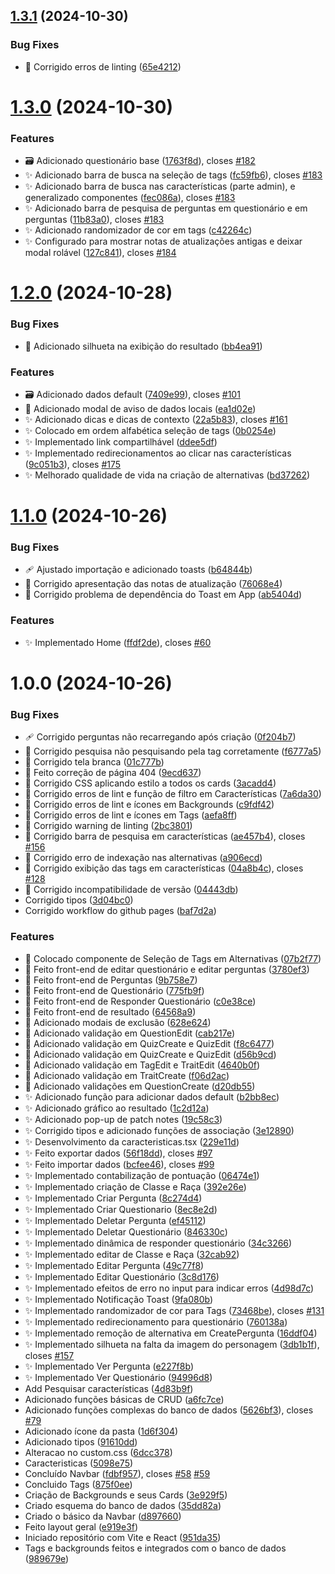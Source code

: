 ## [1.3.1](https://github.com/RPG-Engineers/Quiz-RPG/compare/v1.3.0...v1.3.1) (2024-10-30)


### Bug Fixes

* :rotating_light: Corrigido erros de linting ([65e4212](https://github.com/RPG-Engineers/Quiz-RPG/commit/65e4212923f8b57d0a1d62aec7853faf882d73cd))

# [1.3.0](https://github.com/RPG-Engineers/Quiz-RPG/compare/v1.2.0...v1.3.0) (2024-10-30)


### Features

* :card_file_box: Adicionado questionário base ([1763f8d](https://github.com/RPG-Engineers/Quiz-RPG/commit/1763f8dc5fb154ced520acbc74bb54fb6019e40b)), closes [#182](https://github.com/RPG-Engineers/Quiz-RPG/issues/182)
* :sparkles: Adicionado barra de busca na seleção de tags ([fc59fb6](https://github.com/RPG-Engineers/Quiz-RPG/commit/fc59fb68762987546a4bcc187ddab892d1af739f)), closes [#183](https://github.com/RPG-Engineers/Quiz-RPG/issues/183)
* :sparkles: Adicionado barra de busca nas características (parte admin), e generalizado componentes ([fec086a](https://github.com/RPG-Engineers/Quiz-RPG/commit/fec086ab08d9ce0643c336de2a882c0851d4db6a)), closes [#183](https://github.com/RPG-Engineers/Quiz-RPG/issues/183)
* :sparkles: Adicionado barra de pesquisa de perguntas em questionário e em perguntas ([11b83a0](https://github.com/RPG-Engineers/Quiz-RPG/commit/11b83a0a0823d6339fbff19cf65a0b2af663faff)), closes [#183](https://github.com/RPG-Engineers/Quiz-RPG/issues/183)
* :sparkles: Adicionado randomizador de cor em tags ([c42264c](https://github.com/RPG-Engineers/Quiz-RPG/commit/c42264c584f1c2116e22f44721535ecc518ab3a2))
* :sparkles: Configurado para mostrar notas de atualizações antigas e deixar modal rolável ([127c841](https://github.com/RPG-Engineers/Quiz-RPG/commit/127c841fc3107c1c24156ca07fe93318718ffebb)), closes [#184](https://github.com/RPG-Engineers/Quiz-RPG/issues/184)

# [1.2.0](https://github.com/RPG-Engineers/Quiz-RPG/compare/v1.1.0...v1.2.0) (2024-10-28)


### Bug Fixes

* :lipstick: Adicionado silhueta na exibição do resultado ([bb4ea91](https://github.com/RPG-Engineers/Quiz-RPG/commit/bb4ea917e5bd549ef6966905cbcff0a888772f6a))


### Features

* :card_file_box: Adicionado dados default ([7409e99](https://github.com/RPG-Engineers/Quiz-RPG/commit/7409e991a666de33cc6eae084b155f06ee31e7dd)), closes [#101](https://github.com/RPG-Engineers/Quiz-RPG/issues/101)
* :children_crossing: Adicionado modal de aviso de dados locais ([ea1d02e](https://github.com/RPG-Engineers/Quiz-RPG/commit/ea1d02e009830e15b6f69db70b36a2cc90a1a11c))
* :sparkles: Adicionado dicas e dicas de contexto ([22a5b83](https://github.com/RPG-Engineers/Quiz-RPG/commit/22a5b8350f37eee75910dc3696e0ca1507e10c7e)), closes [#161](https://github.com/RPG-Engineers/Quiz-RPG/issues/161)
* :sparkles: Colocado em ordem alfabética seleção de tags ([0b0254e](https://github.com/RPG-Engineers/Quiz-RPG/commit/0b0254ef60d9fa9cd34ff3bc43df23daa0214b79))
* :sparkles: Implementado link compartilhável ([ddee5df](https://github.com/RPG-Engineers/Quiz-RPG/commit/ddee5df24f7d10c29c896f829438594c6c0db073))
* :sparkles: Implementado redirecionamentos ao clicar nas características ([9c051b3](https://github.com/RPG-Engineers/Quiz-RPG/commit/9c051b3caffaa0d4761c2316195f439c413cdf6c)), closes [#175](https://github.com/RPG-Engineers/Quiz-RPG/issues/175)
* :sparkles: Melhorado qualidade de vida na criação de alternativas ([bd37262](https://github.com/RPG-Engineers/Quiz-RPG/commit/bd37262937c1a51e126ec2c7db5698a5cf826962))

# [1.1.0](https://github.com/RPG-Engineers/Quiz-RPG/compare/v1.0.0...v1.1.0) (2024-10-26)


### Bug Fixes

* :adhesive_bandage: Ajustado importação e adicionado toasts ([b64844b](https://github.com/RPG-Engineers/Quiz-RPG/commit/b64844b4565e12aabf963de88e0a434979e1195f))
* :wrench: Corrigido apresentação das notas de atualização ([76068e4](https://github.com/RPG-Engineers/Quiz-RPG/commit/76068e41abcf661d9d8687b238dced581d95edb2))
* :wrench: Corrigido problema de dependência do Toast em App ([ab5404d](https://github.com/RPG-Engineers/Quiz-RPG/commit/ab5404da2a87d3d5a7efaa9e640ebb80fd774ffa))


### Features

* :sparkles: Implementado Home ([ffdf2de](https://github.com/RPG-Engineers/Quiz-RPG/commit/ffdf2de41ce90e5dc13d4fa61361655f2c193347)), closes [#60](https://github.com/RPG-Engineers/Quiz-RPG/issues/60)

# 1.0.0 (2024-10-26)


### Bug Fixes

* :adhesive_bandage: Corrigido perguntas não recarregando após criação ([0f204b7](https://github.com/RPG-Engineers/Quiz-RPG/commit/0f204b7530aea04b27f52b55d11ad5c4e861299d))
* :bug: Corrigido pesquisa não pesquisando pela tag corretamente ([f6777a5](https://github.com/RPG-Engineers/Quiz-RPG/commit/f6777a59f134542fe52bc5dc086309bf0954186b))
* :bug: Corrigido tela branca ([01c777b](https://github.com/RPG-Engineers/Quiz-RPG/commit/01c777b91f7b67b3beb80a6f2aa216caccab412f))
* :bug: Feito correção de página 404 ([9ecd637](https://github.com/RPG-Engineers/Quiz-RPG/commit/9ecd63733e883249d625662deeeff367f62a70ab))
* :lipstick: Corrigido CSS aplicando estilo a todos os cards ([3acadd4](https://github.com/RPG-Engineers/Quiz-RPG/commit/3acadd4ae6a35ec95422c8efb7bba3705a0ea15c))
* :rotating_light: Corrigido erros de lint e função de filtro em Características ([7a6da30](https://github.com/RPG-Engineers/Quiz-RPG/commit/7a6da30fffbd2d39a8661599204c174be29900ee))
* :rotating_light: Corrigido erros de lint e ícones em Backgrounds ([c9fdf42](https://github.com/RPG-Engineers/Quiz-RPG/commit/c9fdf422cb8b60a5714f33fe98423f49f2021d1b))
* :rotating_light: Corrigido erros de lint e ícones em Tags ([aefa8ff](https://github.com/RPG-Engineers/Quiz-RPG/commit/aefa8ffa21bed33a0c096638f57e4a242d528c29))
* :rotating_light: Corrigido warning de linting ([2bc3801](https://github.com/RPG-Engineers/Quiz-RPG/commit/2bc3801a85130c85e55016714ad2d22e39a91bd6))
* :wrench: Corrigido barra de pesquisa em características ([ae457b4](https://github.com/RPG-Engineers/Quiz-RPG/commit/ae457b46d0f76fea9aa9f0c478f9bdee99246d74)), closes [#156](https://github.com/RPG-Engineers/Quiz-RPG/issues/156)
* :wrench: Corrigido erro de indexação nas alternativas ([a906ecd](https://github.com/RPG-Engineers/Quiz-RPG/commit/a906ecdca401b3785545445f9c50dc8618061a60))
* :wrench: Corrigido exibição das tags em características ([04a8b4c](https://github.com/RPG-Engineers/Quiz-RPG/commit/04a8b4ce63c656ab003abb34742bcbe5c7755899)), closes [#128](https://github.com/RPG-Engineers/Quiz-RPG/issues/128)
* :wrench: Corrigido incompatibilidade de versão ([04443db](https://github.com/RPG-Engineers/Quiz-RPG/commit/04443db9639cde7bed2c5e587b2c386c9a33d57c))
* Corrigido tipos ([3d04bc0](https://github.com/RPG-Engineers/Quiz-RPG/commit/3d04bc04ceff3bfdbaa8e80c7344faa5b4f1f164))
* Corrigido workflow do github pages ([baf7d2a](https://github.com/RPG-Engineers/Quiz-RPG/commit/baf7d2ad482a1ff13aeef6e0466aa864abb210dc))


### Features

* :lipstick: Colocado componente de Seleção de Tags em Alternativas ([07b2f77](https://github.com/RPG-Engineers/Quiz-RPG/commit/07b2f77bc5b84bab6d50a5efd3dbb8a70edb9468))
* :lipstick: Feito front-end de editar questionário e editar perguntas ([3780ef3](https://github.com/RPG-Engineers/Quiz-RPG/commit/3780ef3fb5523ee1ca1a57d39a81124497d611ec))
* :lipstick: Feito front-end de Perguntas ([9b758e7](https://github.com/RPG-Engineers/Quiz-RPG/commit/9b758e7a527a90b9ebb9ae3147f696cfd4b29e82))
* :lipstick: Feito front-end de Questionário ([775fb9f](https://github.com/RPG-Engineers/Quiz-RPG/commit/775fb9f116ec50898a4c739bd626b20aef8093a1))
* :lipstick: Feito front-end de Responder Questionário ([c0e38ce](https://github.com/RPG-Engineers/Quiz-RPG/commit/c0e38ce68738f173f421cfa2b9f7fa9ddfe4d9ed))
* :lipstick: Feito front-end de resultado ([64568a9](https://github.com/RPG-Engineers/Quiz-RPG/commit/64568a937d9a4fbe3867375a15734266b8aab61b))
* :safety_vest: Adicionado modais de exclusão ([628e624](https://github.com/RPG-Engineers/Quiz-RPG/commit/628e6245f6e84b4fab40a53e667188695ede3ff7))
* :safety_vest: Adicionado validação em QuestionEdit ([cab217e](https://github.com/RPG-Engineers/Quiz-RPG/commit/cab217e6e038884f679215078a103acfb1213661))
* :safety_vest: Adicionado validação em QuizCreate e QuizEdit ([f8c6477](https://github.com/RPG-Engineers/Quiz-RPG/commit/f8c6477d7f3973f3eab750d1ca4893a629d153d1))
* :safety_vest: Adicionado validação em QuizCreate e QuizEdit ([d56b9cd](https://github.com/RPG-Engineers/Quiz-RPG/commit/d56b9cd85ab0fde5310262012dc901a3f5625049))
* :safety_vest: Adicionado validação em TagEdit e TraitEdit ([4640b0f](https://github.com/RPG-Engineers/Quiz-RPG/commit/4640b0f4e7367ab3e30a89482ce8120d037fd82d))
* :safety_vest: Adicionado validação em TraitCreate ([f06d2ac](https://github.com/RPG-Engineers/Quiz-RPG/commit/f06d2acbb5c222f3350fbee365e6d3c20255a6d5))
* :safety_vest: Adicionado validações em QuestionCreate ([d20db55](https://github.com/RPG-Engineers/Quiz-RPG/commit/d20db5543fb9632380eadb06ace342a98ab37664))
* :sparkles: Adicionado função para adicionar dados default ([b2bb8ec](https://github.com/RPG-Engineers/Quiz-RPG/commit/b2bb8ecd88260c7a7e4c22b548a652191d6486ee))
* :sparkles: Adicionado gráfico ao resultado ([1c2d12a](https://github.com/RPG-Engineers/Quiz-RPG/commit/1c2d12ab6e858c7d42a85012c198632a9882d554))
* :sparkles: Adicionado pop-up de patch notes ([19c58c3](https://github.com/RPG-Engineers/Quiz-RPG/commit/19c58c32f46f0241044acdc5a770d5613a757844))
* :sparkles: Corrigido tipos e adicionado funções de associação ([3e12890](https://github.com/RPG-Engineers/Quiz-RPG/commit/3e128907efe86bf16a8c0bc83a2d8bea5e9d28bb))
* :sparkles: Desenvolvimento da caracteristicas.tsx ([229e11d](https://github.com/RPG-Engineers/Quiz-RPG/commit/229e11d70f022dfe28b9a261c1ab30a29503f576))
* :sparkles: Feito exportar dados ([56f18dd](https://github.com/RPG-Engineers/Quiz-RPG/commit/56f18dd0b43818f4b8dce42a5f2ebb923c0a87d5)), closes [#97](https://github.com/RPG-Engineers/Quiz-RPG/issues/97)
* :sparkles: Feito importar dados ([bcfee46](https://github.com/RPG-Engineers/Quiz-RPG/commit/bcfee464162f061be2d2019106fec7b8bfe0c168)), closes [#99](https://github.com/RPG-Engineers/Quiz-RPG/issues/99)
* :sparkles: Implementado contabilização de pontuação ([06474e1](https://github.com/RPG-Engineers/Quiz-RPG/commit/06474e189d19016fb25dedf678e1c03bf0c968ff))
* :sparkles: Implementado criação de Classe e Raça ([392e26e](https://github.com/RPG-Engineers/Quiz-RPG/commit/392e26eb2948f17c06424c108c139afcf7f086fd))
* :sparkles: Implementado Criar Pergunta ([8c274d4](https://github.com/RPG-Engineers/Quiz-RPG/commit/8c274d4fc8d06932c4193d55067dde0a15b32a9e))
* :sparkles: Implementado Criar Questionario ([8ec8e2d](https://github.com/RPG-Engineers/Quiz-RPG/commit/8ec8e2d0025c365944a5c6049af08c250fa1ef32))
* :sparkles: Implementado Deletar Pergunta ([ef45112](https://github.com/RPG-Engineers/Quiz-RPG/commit/ef4511267c485b6c6b8a40de9cfc620aa590f542))
* :sparkles: Implementado Deletar Questionário ([846330c](https://github.com/RPG-Engineers/Quiz-RPG/commit/846330c6736fece9941e4dadc9eec50634db4a5c))
* :sparkles: Implementado dinâmica de responder questionário ([34c3266](https://github.com/RPG-Engineers/Quiz-RPG/commit/34c326699710e942742a8f930363838eb78050f6))
* :sparkles: Implementado editar de Classe e Raça ([32cab92](https://github.com/RPG-Engineers/Quiz-RPG/commit/32cab927518c28a5a5a470a178822c64659338e2))
* :sparkles: Implementado Editar Pergunta ([49c77f8](https://github.com/RPG-Engineers/Quiz-RPG/commit/49c77f8f409edd07cfaf35576acef4eee86b95f1))
* :sparkles: Implementado Editar Questionário ([3c8d176](https://github.com/RPG-Engineers/Quiz-RPG/commit/3c8d1760139a3cd81a2c73562f862717b7a16cb0))
* :sparkles: Implementado efeitos de erro no input para indicar erros ([4d98d7c](https://github.com/RPG-Engineers/Quiz-RPG/commit/4d98d7cf9967879258525585b701ea837c449732))
* :sparkles: Implementado Notificação Toast ([9fa080b](https://github.com/RPG-Engineers/Quiz-RPG/commit/9fa080bf0f658ef088c1a6c81bd57eadd8970c3b))
* :sparkles: Implementado randomizador de cor para Tags ([73468be](https://github.com/RPG-Engineers/Quiz-RPG/commit/73468be0d3a4a711090b6a54d18e652e0a1baefe)), closes [#131](https://github.com/RPG-Engineers/Quiz-RPG/issues/131)
* :sparkles: Implementado redirecionamento para questionário ([760138a](https://github.com/RPG-Engineers/Quiz-RPG/commit/760138a10b0e8d3d72aa35d13c24ecf20fe3fa96))
* :sparkles: Implementado remoção de alternativa em CreatePergunta ([16ddf04](https://github.com/RPG-Engineers/Quiz-RPG/commit/16ddf04cada0a11b11e72256e2850545cf7e120a))
* :sparkles: Implementado silhueta na falta da imagem do personagem ([3db1b1f](https://github.com/RPG-Engineers/Quiz-RPG/commit/3db1b1f0830642be7dd1e805a6991257343b013c)), closes [#157](https://github.com/RPG-Engineers/Quiz-RPG/issues/157)
* :sparkles: Implementado Ver Pergunta ([e227f8b](https://github.com/RPG-Engineers/Quiz-RPG/commit/e227f8baa4212fa7867f8f9f8fabb91feb15a398))
* :sparkles: Implementado Ver Questionário ([94996d8](https://github.com/RPG-Engineers/Quiz-RPG/commit/94996d8151316eb019b855b12c7f84b4914cc2a1))
* Add Pesquisar características ([4d83b9f](https://github.com/RPG-Engineers/Quiz-RPG/commit/4d83b9f54c5d0963bf41acd86ca9ed072fb4d3b3))
* Adicionado funções básicas de CRUD ([a6fc7ce](https://github.com/RPG-Engineers/Quiz-RPG/commit/a6fc7ceeab8ba777880dce7f0b50d4d4613dd28a))
* Adicionado funções complexas do banco de dados ([5626bf3](https://github.com/RPG-Engineers/Quiz-RPG/commit/5626bf36b881a8037a4a32cd14da9c968bc4cc0f)), closes [#79](https://github.com/RPG-Engineers/Quiz-RPG/issues/79)
* Adicionado ícone da pasta ([1d6f304](https://github.com/RPG-Engineers/Quiz-RPG/commit/1d6f304be65b18df951c15d4e59f17073a4a0204))
* Adicionado tipos ([91610dd](https://github.com/RPG-Engineers/Quiz-RPG/commit/91610ddfc3fc8a57ebfc7eaeda847bacd25f02b9))
* Alteracao no custom.css ([6dcc378](https://github.com/RPG-Engineers/Quiz-RPG/commit/6dcc378b98dd5c7be1b22004880fd55df149079c))
* Caracteristicas ([5098e75](https://github.com/RPG-Engineers/Quiz-RPG/commit/5098e75bb1c0a82805771afc3386c84590ff64cd))
* Concluído Navbar ([fdbf957](https://github.com/RPG-Engineers/Quiz-RPG/commit/fdbf957da3a18e5def6d7a58fbb2352f98064a89)), closes [#58](https://github.com/RPG-Engineers/Quiz-RPG/issues/58) [#59](https://github.com/RPG-Engineers/Quiz-RPG/issues/59)
* Concluido Tags ([875f0ee](https://github.com/RPG-Engineers/Quiz-RPG/commit/875f0eea7b696dc3d1a5765b6acf3bdb390390b6))
* Criação de Backgrounds e seus Cards ([3e929f5](https://github.com/RPG-Engineers/Quiz-RPG/commit/3e929f595bd1f3d40282c5ed006c0a6009a04dad))
* Criado esquema do banco de dados ([35dd82a](https://github.com/RPG-Engineers/Quiz-RPG/commit/35dd82a215729ee58fd4a83b280fcab7cf5359ce))
* Criado o básico da Navbar ([d897660](https://github.com/RPG-Engineers/Quiz-RPG/commit/d89766066f0532fa0573427773f5647e4a493a76))
* Feito layout geral ([e919e3f](https://github.com/RPG-Engineers/Quiz-RPG/commit/e919e3ff2e7025acef04994b8160c8765a3d6fae))
* Iniciado repositório com Vite e React ([951da35](https://github.com/RPG-Engineers/Quiz-RPG/commit/951da3598c163eaca631030ddb45f60cce57b505))
* Tags e backgrounds feitos e integrados com o banco de dados ([989679e](https://github.com/RPG-Engineers/Quiz-RPG/commit/989679e70f314e29eefc6ab61e277a58bbb06a8f))
